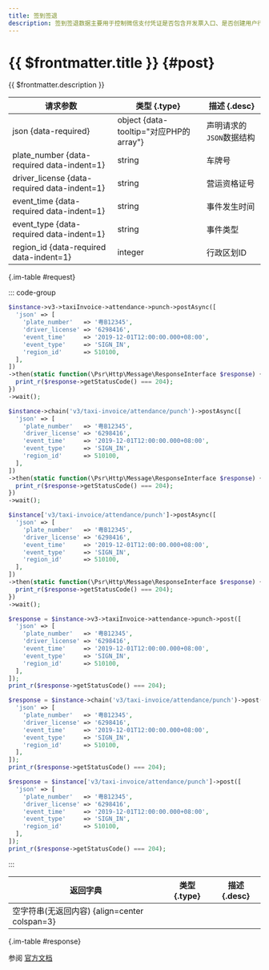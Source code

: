 ```yaml
---
title: 签到签退
description: 签到签退数据主要用于控制微信支付凭证是否包含开发票入口、是否创建用户行程单
---
```


# {{ $frontmatter.title }} {#post}

{{ $frontmatter.description }}

| 请求参数 | 类型 {.type} | 描述 {.desc}
| --- | --- | ---
| json {data-required} | object {data-tooltip="对应PHP的array"} | 声明请求的`JSON`数据结构
| plate_number {data-required data-indent=1} | string | 车牌号
| driver_license {data-required data-indent=1} | string | 营运资格证号
| event_time {data-required data-indent=1} | string | 事件发生时间
| event_type {data-required data-indent=1} | string | 事件类型
| region_id {data-required data-indent=1} | integer | 行政区划ID

{.im-table #request}

::: code-group

```php [异步纯链式]
$instance->v3->taxiInvoice->attendance->punch->postAsync([
  'json' => [
    'plate_number'   => '粤B12345',
    'driver_license' => '6298416',
    'event_time'     => '2019-12-01T12:00:00.000+08:00',
    'event_type'     => 'SIGN_IN',
    'region_id'      => 510100,
  ],
])
->then(static function(\Psr\Http\Message\ResponseInterface $response) {
  print_r($response->getStatusCode() === 204);
})
->wait();
```

```php [异步声明式]
$instance->chain('v3/taxi-invoice/attendance/punch')->postAsync([
  'json' => [
    'plate_number'   => '粤B12345',
    'driver_license' => '6298416',
    'event_time'     => '2019-12-01T12:00:00.000+08:00',
    'event_type'     => 'SIGN_IN',
    'region_id'      => 510100,
  ],
])
->then(static function(\Psr\Http\Message\ResponseInterface $response) {
  print_r($response->getStatusCode() === 204);
})
->wait();
```

```php [异步属性式]
$instance['v3/taxi-invoice/attendance/punch']->postAsync([
  'json' => [
    'plate_number'   => '粤B12345',
    'driver_license' => '6298416',
    'event_time'     => '2019-12-01T12:00:00.000+08:00',
    'event_type'     => 'SIGN_IN',
    'region_id'      => 510100,
  ],
])
->then(static function(\Psr\Http\Message\ResponseInterface $response) {
  print_r($response->getStatusCode() === 204);
})
->wait();
```

```php [同步纯链式]
$response = $instance->v3->taxiInvoice->attendance->punch->post([
  'json' => [
    'plate_number'   => '粤B12345',
    'driver_license' => '6298416',
    'event_time'     => '2019-12-01T12:00:00.000+08:00',
    'event_type'     => 'SIGN_IN',
    'region_id'      => 510100,
  ],
]);
print_r($response->getStatusCode() === 204);
```

```php [同步声明式]
$response = $instance->chain('v3/taxi-invoice/attendance/punch')->post([
  'json' => [
    'plate_number'   => '粤B12345',
    'driver_license' => '6298416',
    'event_time'     => '2019-12-01T12:00:00.000+08:00',
    'event_type'     => 'SIGN_IN',
    'region_id'      => 510100,
  ],
]);
print_r($response->getStatusCode() === 204);
```

```php [同步属性式]
$response = $instance['v3/taxi-invoice/attendance/punch']->post([
  'json' => [
    'plate_number'   => '粤B12345',
    'driver_license' => '6298416',
    'event_time'     => '2019-12-01T12:00:00.000+08:00',
    'event_type'     => 'SIGN_IN',
    'region_id'      => 510100,
  ],
]);
print_r($response->getStatusCode() === 204);
```

:::

| 返回字典 | 类型 {.type} | 描述 {.desc}
| --- | --- | ---
| 空字符串(无返回内容) {align=center colspan=3}

{.im-table #response}

参阅 [官方文档](https://pay.weixin.qq.com/doc/v3/partner/4012461368)
